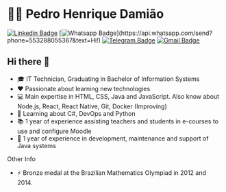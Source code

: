 # 👨‍🚀 Pedro Henrique Damião

[![Linkedin Badge](https://img.shields.io/badge/-LinkedIn-blue?style=for-the-badge&logo=Linkedin&logoColor=white&link=https://www.linkedin.com/in/predodamiao/)](https://www.linkedin.com/in/predodamiao/)
[![Whatsapp Badge](https://img.shields.io/badge/-Whatsapp-4CA143?style=for-the-badge&labelColor=4CA143&logo=whatsapp&logoColor=white&link=https://api.whatsapp.com/send?phone=553288055367&text=Olá!)](https://api.whatsapp.com/send?phone=553288055367&text=Hi!)
[![Telegram Badge](https://img.shields.io/badge/-Telegram-1ca0f1?style=for-the-badge&labelColor=1ca0f1&logo=telegram&logoColor=white&link=https://t.me/PredoDamiao)](https://t.me/PredoDamiao)
[![Gmail Badge](https://img.shields.io/badge/-Gmail-c14438?style=for-the-badge&logo=Gmail&logoColor=white&link=mailto:pedrohenriquefcd@gmail.com)](mailto:pedrohenriquefcd@gmail.com)

## Hi there 👋

- 🎓 IT Technician, Graduating in Bachelor of Information Systems
- ❤️ Passionate about learning new technologies
- 💻 Main expertise in HTML, CSS, Java and JavaScript. Also know about Node.js, React, React Native, Git, Docker  (Improving)
- 📖 Learning about C#, DevOps and Python
- 📚 1 year of experience assisting teachers and students in e-courses to use and configure Moodle
- 🚀 1 year of experience in development, maintenance and support of Java systems

Other Info
- ⚡ Bronze medal at the Brazilian Mathematics Olympiad in 2012 and 2014.

